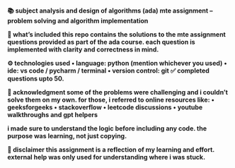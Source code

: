 **📚 subject
analysis and design of algorithms (ada) mte assignment – problem solving and algorithm implementation**


**🧠 what’s included
this repo contains the solutions to the mte assignment questions provided as part of the ada course. each question is implemented with clarity and correctness in mind.**


**⚙️ technologies used • language: python (mention whichever you used) • ide: vs code / pycharm / terminal • version control: git
✅ completed questions upto 50.**


**🤝 acknowledgment
some of the problems were challenging and i couldn’t solve them on my own. for those, i referred to online resources like: 
• geeksforgeeks 
• stackoverflow 
• leetcode discussions 
• youtube walkthroughs and gpt helpers**

**i made sure to understand the logic before including any code. the purpose was learning, not just copying.** 


**📌 disclaimer
this assignment is a reflection of my learning and effort. external help was only used for understanding where i was stuck.**
